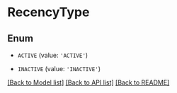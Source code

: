 # RecencyType


## Enum

* `ACTIVE` (value: `'ACTIVE'`)

* `INACTIVE` (value: `'INACTIVE'`)

[[Back to Model list]](../README.md#documentation-for-models) [[Back to API list]](../README.md#documentation-for-api-endpoints) [[Back to README]](../README.md)



